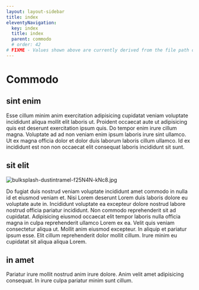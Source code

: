 ```yaml
---
layout: layout-sidebar
title: index
eleventyNavigation:
  key: index
  title: index
  parent: commodo
  # order: 42
# FIXME - Values shown above are currently derived from the file path only, except order which is also commented out because it is optional. Correct as desired and delete comment(s).
---
```


# Commodo

## sint enim

Esse cillum minim anim exercitation adipisicing cupidatat veniam voluptate incididunt aliqua mollit elit laboris ut. Proident occaecat aute ut adipisicing quis est deserunt exercitation ipsum quis. Do tempor enim irure cillum magna. Voluptate ad ad non veniam enim ipsum laboris irure sint ullamco. Ut ex magna officia dolor et dolor duis laborum laboris cillum ullamco. Id ex incididunt est non non occaecat elit consequat laboris incididunt sit sunt.

## sit elit

<img class="bordered" src="/_merged_assets/_static/images/bulksplash-dustintramel-f25N4N-kNc8.jpg" alt="bulksplash-dustintramel-f25N4N-kNc8.jpg" />

Do fugiat duis nostrud veniam voluptate incididunt amet commodo in nulla id et eiusmod veniam et. Nisi Lorem deserunt Lorem duis laboris dolore eu voluptate aute in. Incididunt voluptate ea excepteur dolore nostrud labore nostrud officia pariatur incididunt. Non commodo reprehenderit sit ad cupidatat. Adipisicing eiusmod occaecat elit tempor laboris nulla officia magna in culpa reprehenderit ullamco Lorem ex ea. Velit quis veniam consectetur aliqua ut. Mollit anim eiusmod excepteur. In aliquip et pariatur ipsum esse. Elit cillum reprehenderit dolor mollit cillum. Irure minim eu cupidatat sit aliqua aliqua Lorem.

## in amet

Pariatur irure mollit nostrud anim irure dolore. Anim velit amet adipisicing consequat. In irure culpa pariatur minim sunt cillum.